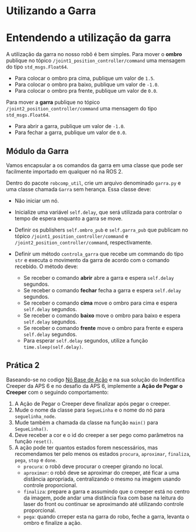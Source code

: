 # Utilizando a Garra

# Entendendo a utilização da garra
A utilização da garra no nosso robô é bem simples. Para mover o **ombro** publique no tópico `/joint1_position_controller/command` uma mensagem do tipo `std_msgs.Float64`.

* Para colocar o ombro pra cima, publique um valor de `1.5`.
* Para colocar o ombro pra baixo, publique um valor de `-1.0`.
* Para colocar o ombro pra frente, publique um valor de `0.0`.

Para mover a **garra** publique no tópico `/joint2_position_controller/command` uma mensagem do tipo `std_msgs.Float64`.

* Para abrir a garra, publique um valor de `-1.0`.
* Para fechar a garra, publique um valor de `0.0`.

## Módulo da Garra

Vamos encapsular a os comandos da garra em uma classe que pode ser facilmente importado em qualquer nó na ROS 2.

Dentro do pacote `robcomp_util`, crie um arquivo denominado `garra.py` e uma classe chamada `Garra` sem herança. Essa classe deve:

* Não iniciar um nó.

* Inicialize uma variável `self.delay`, que será utilizada para controlar o tempo de espera enquanto a garra se move.

* Definir os publishers `self.ombro_pub` e `self.garra_pub` que publicam no tópico `/joint1_position_controller/command` e `/joint2_position_controller/command`, respectivamente.

* Definir um método `controla_garra` que recebe um commando do tipo `str` e executa o movimento da garra de acordo com o comando recebido. O método deve:

    * Se receber o comando **abrir** abre a garra e espera `self.delay` segundos.
    * Se receber o comando **fechar** fecha a garra e espera `self.delay` segundos.
    * Se receber o comando **cima** move o ombro para cima e espera `self.delay` segundos.
    * Se receber o comando **baixo** move o ombro para baixo e espera `self.delay` segundos.
    * Se receber o comando **frente** move o ombro para frente e espera `self.delay` segundos.
    * Para esperar `self.delay` segundos, utilize a função `time.sleep(self.delay)`.

## Prática 2
Baseando-se no codigo [Nó Base de Ação](../util/base_action.py) e na sua solução do Indentifica Creeper da APS 6 e no desafio da APS 6, implemente a **Ação de Pegar o Creeper** com o seguindo comportamento:

1. A Ação de Pegar o Creeper deve finalizar após pegar o creeper.
2. Mude o nome da classe para `SegueLinha` e o nome do nó para `seguelinha_node`.
3. Mude também a chamada da classe na função `main()` para `SegueLinha()`.
4. Deve receber a cor e o id do creeper a ser pego como parâmetros na função `reset()`. 
3. A ação pode ter quantos estados forem nescessários, mas recomendamos ter pelo menos os estados `procura`, `aproximar`, `finaliza`, `pega`, `stop` e `done`.
    * `procura`: o robô deve procurar o creeper girando no local.
    * `aproximar`: o robô deve se aproximar do creeper, até ficar a uma distância apropriada, centralizando o mesmo na imagem usando controle proporcional.
    * `finaliza`: prepare a garra e assumindo que o creeper está no centro da imagem, pode andar uma distância fixa com base na leitura do laser do front ou continuar se aproximando até utilizando controle proporcional.
    * `pega`: quando crreper esta na garra do robo, feche a garra, levanta o ombro e finalize a ação.
